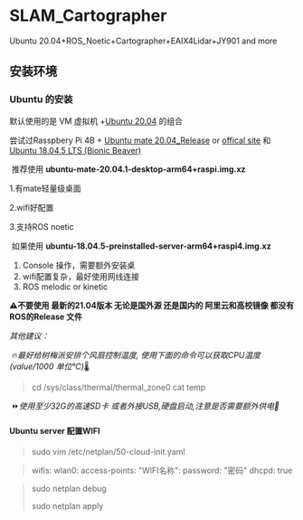 # SLAM_Cartographer
Ubuntu 20.04+ROS_Noetic+Cartographer+EAIX4Lidar+JY901 and more

## 安装环境

### Ubuntu 的安装

默认使用的是 VM 虚拟机 +[Ubuntu 20.04](https://ubuntu.com/download/desktop) 的组合

尝试过Rasspbery Pi 4B + [Ubuntu mate 20.04_Release](https://releases.ubuntu-mate.org/20.04/armhf/) or [offical site](https://ubuntu-mate.org/download/arm64/focal/) 和 [Ubuntu 18.04.5 LTS (Bionic Beaver)](http://cdimage.ubuntu.com/releases/18.04/release/)

​	推荐使用 **ubuntu-mate-20.04.1-desktop-arm64+raspi.img.xz**

1.有mate轻量级桌面

2.wifi好配置

3.支持ROS noetic

​	如果使用 **ubuntu-18.04.5-preinstalled-server-arm64+raspi4.img.xz** 

1. Console 操作，需要额外安装桌
2. wifi配置复杂，最好使用网线连接
3. ROS melodic or kinetic

:warning:**不要使用 最新的21.04版本 无论是国外源 还是国内的 阿里云和高校镜像 都没有ROS的Release 文件**

*其他建议：*

​	:fire:*最好给树梅派安排个风扇控制温度, 使用下面的命令可以获取CPU温度 (value/1000 单位℃)*:thermometer:

> cd /sys/class/thermal/thermal_zone0
> cat temp

​	:fast_forward:*使用至少32G的高速SD卡 或者外接USB,硬盘启动,注意是否需要额外供电:electric_plug:*

#### Ubuntu server 配置WIFI

> sudo vim /etc/netplan/50-cloud-init.yaml

>wifis:
>wlan0:
>  access-points:
>      "WIFI名称": 
>           password: "密码"
>       dhcpd: true

>sudo netplan debug
>
>sudo netplan apply